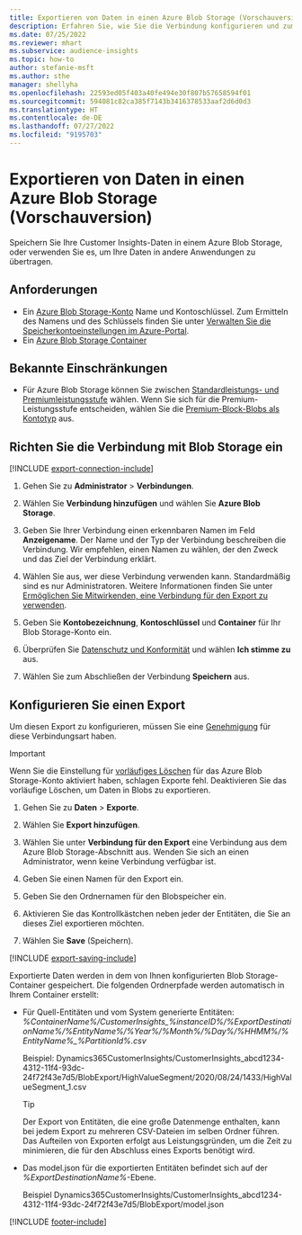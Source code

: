 ```yaml
---
title: Exportieren von Daten in einen Azure Blob Storage (Vorschauversion)
description: Erfahren Sie, wie Sie die Verbindung konfigurieren und zum Azure Blob Storage exportieren.
ms.date: 07/25/2022
ms.reviewer: mhart
ms.subservice: audience-insights
ms.topic: how-to
author: stefanie-msft
ms.author: sthe
manager: shellyha
ms.openlocfilehash: 22593ed05f403a40fe494e30f807b57658594f01
ms.sourcegitcommit: 594081c82ca385f7143b3416378533aaf2d6d0d3
ms.translationtype: HT
ms.contentlocale: de-DE
ms.lasthandoff: 07/27/2022
ms.locfileid: "9195703"
---
```

# <a name="export-data-to-an-azure-blob-storage-preview"></a>Exportieren von Daten in einen Azure Blob Storage (Vorschauversion)

Speichern Sie Ihre Customer Insights-Daten in einem Azure Blob Storage, oder verwenden Sie es, um Ihre Daten in andere Anwendungen zu übertragen.

## <a name="prerequisites"></a>Anforderungen

- Ein [Azure Blob Storage-Konto](/azure/storage/blobs/create-data-lake-storage-account) Name und Kontoschlüssel. Zum Ermitteln des Namens und des Schlüssels finden Sie unter [Verwalten Sie die Speicherkontoeinstellungen im Azure-Portal](/azure/storage/common/storage-account-manage).
- Ein [Azure Blob Storage Container](/azure/storage/blobs/storage-quickstart-blobs-portal#create-a-container)

## <a name="known-limitations"></a>Bekannte Einschränkungen

- Für Azure Blob Storage können Sie zwischen [Standardleistungs- und Premiumleistungsstufe](/azure/storage/blobs/storage-blob-performance-tiers) wählen. Wenn Sie sich für die Premium-Leistungsstufe entscheiden, wählen Sie die [Premium-Block-Blobs als Kontotyp](/azure/storage/common/storage-account-overview#types-of-storage-accounts) aus.

## <a name="set-up-connection-to-blob-storage"></a>Richten Sie die Verbindung mit Blob Storage ein

[!INCLUDE [export-connection-include](includes/export-connection-admn.md)]

1. Gehen Sie zu **Administrator** > **Verbindungen**.

1. Wählen Sie **Verbindung hinzufügen** und wählen Sie **Azure Blob Storage**.

1. Geben Sie Ihrer Verbindung einen erkennbaren Namen im Feld **Anzeigename**. Der Name und der Typ der Verbindung beschreiben die Verbindung. Wir empfehlen, einen Namen zu wählen, der den Zweck und das Ziel der Verbindung erklärt.

1. Wählen Sie aus, wer diese Verbindung verwenden kann. Standardmäßig sind es nur Administratoren. Weitere Informationen finden Sie unter [Ermöglichen Sie Mitwirkenden, eine Verbindung für den Export zu verwenden](connections.md#allow-contributors-to-use-a-connection-for-exports).

1. Geben Sie **Kontobezeichnung**, **Kontoschlüssel** und **Container** für Ihr Blob Storage-Konto ein.

1. Überprüfen Sie [Datenschutz und Konformität](connections.md#data-privacy-and-compliance) und wählen **Ich stimme zu** aus.

1. Wählen Sie zum Abschließen der Verbindung **Speichern** aus.

## <a name="configure-an-export"></a>Konfigurieren Sie einen Export

Um diesen Export zu konfigurieren, müssen Sie eine [Genehmigung](export-destinations.md#set-up-a-new-export) für diese Verbindungsart haben.

> [!IMPORTANT]
> Wenn Sie die Einstellung für [vorläufiges Löschen](/azure/storage/blobs/soft-delete-blob-enable) für das Azure Blob Storage-Konto aktiviert haben, schlagen Exporte fehl. Deaktivieren Sie das vorläufige Löschen, um Daten in Blobs zu exportieren.

1. Gehen Sie zu **Daten** > **Exporte**.

1. Wählen Sie **Export hinzufügen**.

1. Wählen Sie unter **Verbindung für den Export** eine Verbindung aus dem Azure Blob Storage-Abschnitt aus. Wenden Sie sich an einen Administrator, wenn keine Verbindung verfügbar ist.

1. Geben Sie einen Namen für den Export ein.

1. Geben Sie den Ordnernamen für den Blobspeicher ein.

1. Aktivieren Sie das Kontrollkästchen neben jeder der Entitäten, die Sie an dieses Ziel exportieren möchten.

1. Wählen Sie **Save** (Speichern).

[!INCLUDE [export-saving-include](includes/export-saving.md)]

Exportierte Daten werden in dem von Ihnen konfigurierten Blob Storage-Container gespeichert. Die folgenden Ordnerpfade werden automatisch in Ihrem Container erstellt:

- Für Quell-Entitäten und vom System generierte Entitäten:  
  *%ContainerName%/CustomerInsights_%instanceID%/%ExportDestinationName%/%EntityName%/%Year%/%Month%/%Day%/%HHMM%/%EntityName%_%PartitionId%.csv*  

  Beispiel: Dynamics365CustomerInsights/CustomerInsights_abcd1234-4312-11f4-93dc-24f72f43e7d5/BlobExport/HighValueSegment/2020/08/24/1433/HighValueSegment_1.csv
  
  > [!TIP]
  > Der Export von Entitäten, die eine große Datenmenge enthalten, kann bei jedem Export zu mehreren CSV-Dateien im selben Ordner führen. Das Aufteilen von Exporten erfolgt aus Leistungsgründen, um die Zeit zu minimieren, die für den Abschluss eines Exports benötigt wird.

- Das model.json für die exportierten Entitäten befindet sich auf der *%ExportDestinationName%*-Ebene.  
  
  Beispiel Dynamics365CustomerInsights/CustomerInsights_abcd1234-4312-11f4-93dc-24f72f43e7d5/BlobExport/model.json

[!INCLUDE [footer-include](includes/footer-banner.md)]
